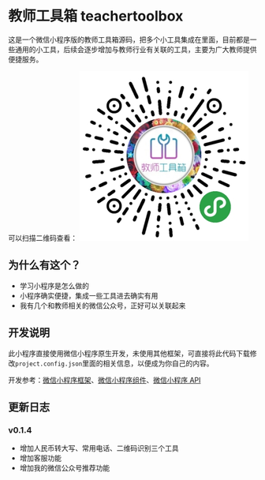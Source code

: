 # 教师工具箱 teachertoolbox

这是一个微信小程序版的教师工具箱源码，把多个小工具集成在里面，目前都是一些通用的小工具，后续会逐步增加与教师行业有关联的工具，主要为广大教师提供便捷服务。

可以扫描二维码查看：
[![image](teachertoolbox.jpg)](teachertoolbox.jpg)

## 为什么有这个？

- 学习小程序是怎么做的
- 小程序确实便捷，集成一些工具进去确实有用
- 我有几个和教师相关的微信公众号，正好可以关联起来

## 开发说明

此小程序直接使用微信小程序原生开发，未使用其他框架，可直接将此代码下载修改`project.config.json`里面的相关信息，以便成为你自己的内容。

开发参考：[微信小程序框架](https://developers.weixin.qq.com/miniprogram/dev/framework/MINA.html)、[微信小程序组件](https://developers.weixin.qq.com/miniprogram/dev/component/)、[微信小程序 API](https://developers.weixin.qq.com/miniprogram/dev/api/)

## 更新日志

### v0.1.4

- 增加人民币转大写、常用电话、二维码识别三个工具
- 增加客服功能
- 增加我的微信公众号推荐功能
